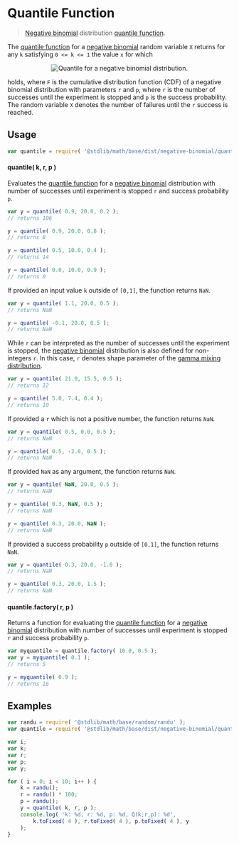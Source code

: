 # Quantile Function

> [Negative binomial][negative-binomial-distribution] distribution [quantile function][quantile-function].

<section class="intro">

The [quantile function][quantile-function] for a [negative binomial][negative-binomial-distribution] random variable `X` returns for any `k` satisfying `0 <= k <= 1` the value `x` for which

<!-- <equation class="equation" label="eq:negative_binomial_quantile_function" align="center" raw="F(x-1;r,p) < k \le F(x;r,p)" alt="Quantile for a negative binomial distribution."> -->

<div class="equation" align="center" data-raw-text="F(x-1;r,p) &lt; k \le F(x;r,p)" data-equation="eq:negative_binomial_quantile_function">
    <img src="https://cdn.rawgit.com/stdlib-js/stdlib/15a1a60070db1b591d75f6b110e0e8387e550637/lib/node_modules/@stdlib/math/base/dist/negative-binomial/quantile/docs/img/equation_negative_binomial_quantile_function.svg" alt="Quantile for a negative binomial distribution.">
    <br>
</div>

<!-- </equation> -->

holds, where `F` is the cumulative distribution function (CDF) of a negative binomial distribution with parameters `r` and `p`, where `r` is the number of successes until the experiment is stopped and `p` is the success probability. The random variable `X` denotes the number of failures until the `r` success is reached. 

</section>

<!-- /.intro -->

<section class="usage">

## Usage

```javascript
var quantile = require( '@stdlib/math/base/dist/negative-binomial/quantile' );
```

#### quantile( k, r, p )

Evaluates the [quantile function][quantile-function] for a [negative binomial][negative-binomial-distribution] distribution with number of successes until experiment is stopped `r` and success probability `p`.

```javascript
var y = quantile( 0.9, 20.0, 0.2 );
// returns 106

y = quantile( 0.9, 20.0, 0.8 );
// returns 8

y = quantile( 0.5, 10.0, 0.4 );
// returns 14

y = quantile( 0.0, 10.0, 0.9 );
// returns 0
```

If provided an input value `k` outside of `[0,1]`, the function returns `NaN`.

```javascript
var y = quantile( 1.1, 20.0, 0.5 );
// returns NaN

y = quantile( -0.1, 20.0, 0.5 );
// returns NaN
```

While `r` can be interpreted as the number of successes until the experiment is stopped, the [negative binomial][negative-binomial-distribution] distribution is also defined for non-integers `r`. In this case, `r` denotes shape parameter of the [gamma mixing distribution][negative-binomial-mixture-representation].

```javascript
var y = quantile( 21.0, 15.5, 0.5 );
// returns 12

y = quantile( 5.0, 7.4, 0.4 );
// returns 10
```

If provided a `r` which is not a positive number, the function returns `NaN`.

```javascript
var y = quantile( 0.5, 0.0, 0.5 );
// returns NaN

y = quantile( 0.5, -2.0, 0.5 );
// returns NaN
```

If provided `NaN` as any argument, the function returns `NaN`.

```javascript
var y = quantile( NaN, 20.0, 0.5 );
// returns NaN

y = quantile( 0.3, NaN, 0.5 );
// returns NaN

y = quantile( 0.3, 20.0, NaN );
// returns NaN
```

If provided a success probability `p` outside of `[0,1]`, the function returns `NaN`.

```javascript
var y = quantile( 0.3, 20.0, -1.0 );
// returns NaN

y = quantile( 0.3, 20.0, 1.5 );
// returns NaN
```

#### quantile.factory( r, p )

Returns a function for evaluating the [quantile function][quantile-function] for a [negative binomial][negative-binomial-distribution] distribution with number of successes until experiment is stopped `r` and success probability `p`.

```javascript
var myquantile = quantile.factory( 10.0, 0.5 );
var y = myquantile( 0.1 );
// returns 5

y = myquantile( 0.9 );
// returns 16
```

</section>

<!-- /.usage -->

<section class="examples">

## Examples

```javascript
var randu = require( '@stdlib/math/base/random/randu' );
var quantile = require( '@stdlib/math/base/dist/negative-binomial/quantile' );

var i;
var k;
var r;
var p;
var y;

for ( i = 0; i < 10; i++ ) {
    k = randu();
    r = randu() * 100;
    p = randu();
    y = quantile( k, r, p );
    console.log( 'k: %d, r: %d, p: %d, Q(k;r,p): %d',
        k.toFixed( 4 ), r.toFixed( 4 ), p.toFixed( 4 ), y
    );
}
```

</section>

<!-- /.examples -->

<section class="links">

[negative-binomial-mixture-representation]: https://en.wikipedia.org/wiki/Negative_binomial_distribution#Gamma.E2.80.93Poisson_mixture

[negative-binomial-distribution]: https://en.wikipedia.org/wiki/Negative_binomial_distribution

[quantile-function]: https://en.wikipedia.org/wiki/Quantile_function

</section>

<!-- /.links -->
